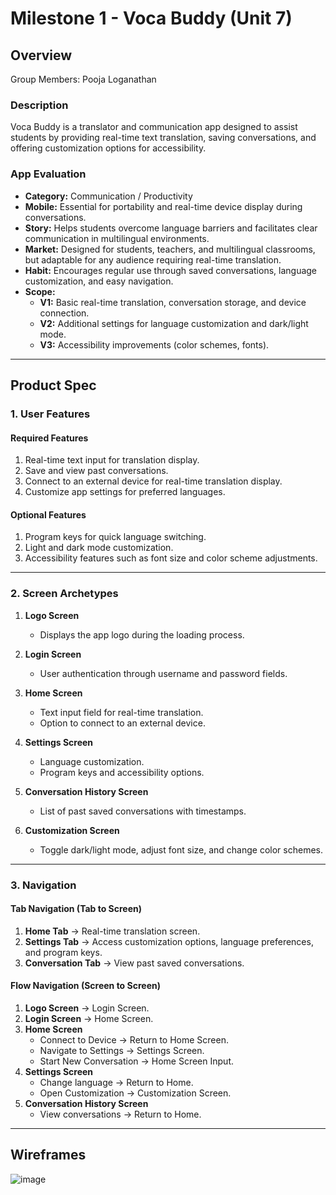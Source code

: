 # Milestone 1 - Voca Buddy (Unit 7)

## Overview  
Group Members: Pooja Loganathan

### Description  
Voca Buddy is a translator and communication app designed to assist students by providing real-time text translation, saving conversations, and offering customization options for accessibility.  

### App Evaluation  
- **Category:** Communication / Productivity  
- **Mobile:** Essential for portability and real-time device display during conversations.  
- **Story:** Helps students overcome language barriers and facilitates clear communication in multilingual environments.  
- **Market:** Designed for students, teachers, and multilingual classrooms, but adaptable for any audience requiring real-time translation.  
- **Habit:** Encourages regular use through saved conversations, language customization, and easy navigation.  
- **Scope:**  
  - **V1:** Basic real-time translation, conversation storage, and device connection.  
  - **V2:** Additional settings for language customization and dark/light mode.  
  - **V3:** Accessibility improvements (color schemes, fonts).  

---

## Product Spec  

### 1. User Features  

#### Required Features  
1. Real-time text input for translation display.  
2. Save and view past conversations.  
3. Connect to an external device for real-time translation display.  
4. Customize app settings for preferred languages.  

#### Optional Features  
1. Program keys for quick language switching.  
2. Light and dark mode customization.  
3. Accessibility features such as font size and color scheme adjustments.  

---

### 2. Screen Archetypes  

1. **Logo Screen**  
   - Displays the app logo during the loading process.  

2. **Login Screen**  
   - User authentication through username and password fields.  

3. **Home Screen**  
   - Text input field for real-time translation.  
   - Option to connect to an external device.  

4. **Settings Screen**  
   - Language customization.  
   - Program keys and accessibility options.  

5. **Conversation History Screen**  
   - List of past saved conversations with timestamps.  

6. **Customization Screen**  
   - Toggle dark/light mode, adjust font size, and change color schemes.  

---

### 3. Navigation  

#### Tab Navigation (Tab to Screen)  
1. **Home Tab** → Real-time translation screen.  
2. **Settings Tab** → Access customization options, language preferences, and program keys.  
3. **Conversation Tab** → View past saved conversations.  

#### Flow Navigation (Screen to Screen)  
1. **Logo Screen** → Login Screen.  
2. **Login Screen** → Home Screen.  
3. **Home Screen**  
   - Connect to Device → Return to Home Screen.  
   - Navigate to Settings → Settings Screen.  
   - Start New Conversation → Home Screen Input.  
4. **Settings Screen**  
   - Change language → Return to Home.  
   - Open Customization → Customization Screen.  
5. **Conversation History Screen**  
   - View conversations → Return to Home.  

---

## Wireframes  
![image](https://github.com/user-attachments/assets/780e0ef4-83b6-4b4e-8452-fc2d9459753b)
